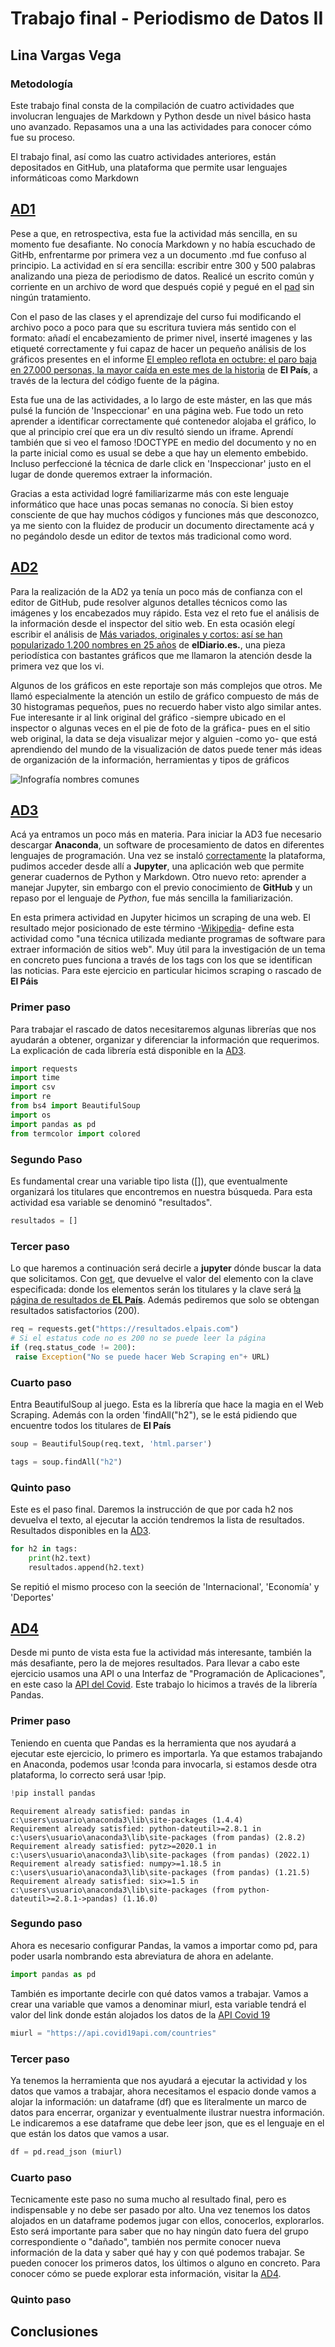 # Trabajo final - Periodismo de Datos II 
## Lina Vargas Vega 
### Metodología 

Este trabajo final consta de la compilación de cuatro actividades que involucran lenguajes de Markdown y Python desde un nivel básico hasta uno avanzado. Repasamos una a una las actividades para conocer cómo fue su proceso. 

El trabajo final, así como las cuatro actividades anteriores, están depositados en GitHub, una plataforma que permite usar lenguajes informáticoas como Markdown

## [AD1](ad1.md)
Pese a que, en retrospectiva, esta fue la actividad más sencilla, en su momento fue desafiante. No conocía Markdown y no había escuchado de GitHb, enfrentarme por primera vez a un documento .md fue confuso al principio. La actividad en sí era sencilla: escribir entre 300 y 500 palabras analizando  una pieza de periodismo de datos. Realicé un escrito común y corriente en un archivo de word que después copié y pegué en el [pad](https://pad.riseup.net/p/nebrija-2223-keep) sin ningún tratamiento.

Con el paso de las clases y el aprendizaje del curso fui modificando el archivo poco a poco para que su escritura tuviera más sentido con el formato: añadí el encabezamiento de primer nivel, inserté imagenes y las etiqueté correctamente y fui capaz de hacer un pequeño análisis de los gráficos presentes en el informe [El empleo reflota en octubre: el paro baja en 27.000 personas, la mayor caída en este mes de la historia](https://elpais.com/economia/2022-10-04/el-mercado-laboral-se-enfria-en-septiembre-el-paro-sube-en-18000-personas-con-el-fin-de-los-contratos-de-verano.html) de **El País**, a través de la lectura del código fuente de la página. 

Esta fue una de las actividades, a lo largo de este máster, en las que más pulsé la función de 'Inspeccionar' en una página web. Fue todo un reto aprender a identificar correctamente qué contenedor alojaba el gráfico, lo que al principio creí que era un div resultó siendo un iframe. Aprendí también que si veo el famoso !DOCTYPE en medio del documento y no en la parte inicial como es usual se debe a que hay un elemento embebido. Incluso perfeccioné la técnica de darle click en 'Inspeccionar' justo en el lugar de donde queremos extraer la información. 

Gracias a esta actividad logré familiarizarme más con este lenguaje informático que hace unas pocas semanas no conocía. Si bien estoy consciente de que hay muchos códigos y funciones más que desconozco, ya me siento con la fluidez de producir un documento directamente acá y no pegándolo desde un editor de textos más tradicional como word. 


## [AD2](ad2.md)

Para la realización de la AD2 ya tenía un poco más de confianza con el editor de GitHub, pude resolver algunos detalles técnicos como las imágenes y los encabezados muy rápido. Esta vez el reto fue el análisis de la información desde el inspector del sitio web. En esta ocasión elegí escribir el análisis de [Más variados, originales y cortos: así se han popularizado 1.200 nombres en 25 años](https://www.eldiario.es/nidos/variados-originales-cortos-han-popularizado-1-200-nombres-25-anos_1_9207661.html) de **elDiario.es.**, una pieza periodística con bastantes gráficos que me llamaron la atención desde la primera vez que los vi. 

Algunos de los gráficos en este reportaje son más complejos que otros. Me llamó especialmente la atención un estilo de gráfico compuesto de más de 30 histogramas pequeños, pues no recuerdo haber visto algo similar antes. Fue interesante ir al link original del gráfico -siempre ubicado en el inspector o algunas veces en el pie de foto de la gráfica- pues en el sitio web original, la data se deja visualizar mejor y alguien -como yo- que está aprendiendo del mundo de la visualización de datos puede tener más ideas de organización de la información, herramientas y  tipos de gráficos

![Infografía nombres comunes](https://user-images.githubusercontent.com/118140811/205188928-0f9da747-90b2-4766-babc-f7d07c43da97.png)


## [AD3](ad3.md)

Acá ya entramos un poco más en materia. Para iniciar la AD3 fue necesario descargar **Anaconda**, un software de procesamiento de datos en diferentes lenguajes de programación. Una vez se instaló [correctamente](https://docs.anaconda.com/anaconda/install/windows/) la plataforma, pudimos acceder desde allí a **Jupyter**, una aplicación web que permite generar cuadernos de Python y Markdown. Otro nuevo reto: aprender a manejar Jupyter, sin embargo con el previo conocimiento de **GitHub** y un repaso por el lenguaje de *Python*, fue más sencilla la familiarización. 

En esta primera actividad en Jupyter hicimos un scraping de una web. El resultado mejor posicionado de este término -[Wikipedia](https://es.wikipedia.org/wiki/Web_scraping)- define esta actividad como "una técnica utilizada mediante programas de software para extraer información de sitios web". Muy útil para la investigación de un tema en concreto pues funciona a través de los tags con los que se identifican las noticias. Para este ejercicio en particular hicimos scraping o rascado de **El Páis**

### Primer paso 

Para trabajar el rascado de datos necesitaremos algunas librerías que nos ayudarán a obtener, organizar y diferenciar la información que requerimos. La explicación de cada librería está disponible en la [AD3](ad3.md). 

```python
import requests
import time
import csv
import re
from bs4 import BeautifulSoup
import os
import pandas as pd
from termcolor import colored
```
### Segundo Paso 

Es fundamental crear una variable tipo lista ([]), que eventualmente organizará los titulares que encontremos en nuestra búsqueda. Para esta actividad esa variable se denominó "resultados". 

```python
resultados = []
```
### Tercer paso 

Lo que haremos a continuación será decirle a **jupyter** dónde buscar la data que solicitamos. Con [get](https://www.w3schools.com/python/ref_dictionary_get.asp), que devuelve el valor del elemento con la clave especificada: donde los elementos serán los titulares y la clave será [la página de resultados de **EL País**]("https://resultados.elpais.com"). Además pediremos que solo se obtengan resultados satisfactorios (200).

```python
req = requests.get("https://resultados.elpais.com")
# Si el estatus code no es 200 no se puede leer la página
if (req.status_code != 200):
 raise Exception("No se puede hacer Web Scraping en"+ URL)
```

### Cuarto paso 

Entra BeautifulSoup al juego. Esta es la librería que hace la magia en el Web Scraping. Además con la orden 'findAll("h2"), se le está pidiendo que encuentre todos los titulares de **El País**

```python
soup = BeautifulSoup(req.text, 'html.parser')

tags = soup.findAll("h2")
```

### Quinto paso 

Este es el paso final. Daremos la instrucción de que por cada h2 nos devuelva el texto, al ejecutar la acción tendremos la lista de resultados. Resultados disponibles en la [AD3](ad3.md). 


```python
for h2 in tags:
    print(h2.text)
    resultados.append(h2.text)
```
Se repitió el mismo proceso con la seeción de 'Internacional', 'Economía' y 'Deportes'


## [AD4](ad4.md)

Desde mi punto de vista esta fue la actividad más interesante, también la más desafiante, pero la de mejores resultados. Para llevar a cabo este ejercicio usamos una API o una Interfaz de "Programación de Aplicaciones", en este caso la [API del Covid](https://covid19api.com/). Este trabajo lo hicimos a través de la librería Pandas.

### Primer paso 

Teniendo en cuenta que Pandas es la herramienta que nos ayudará a ejecutar este ejercicio, lo primero es importarla. Ya que estamos trabajando en Anaconda, podemos usar !conda para invocarla, si estamos desde otra plataforma, lo correcto será usar !pip. 

```python
!pip install pandas
```

    Requirement already satisfied: pandas in c:\users\usuario\anaconda3\lib\site-packages (1.4.4)
    Requirement already satisfied: python-dateutil>=2.8.1 in c:\users\usuario\anaconda3\lib\site-packages (from pandas) (2.8.2)
    Requirement already satisfied: pytz>=2020.1 in c:\users\usuario\anaconda3\lib\site-packages (from pandas) (2022.1)
    Requirement already satisfied: numpy>=1.18.5 in c:\users\usuario\anaconda3\lib\site-packages (from pandas) (1.21.5)
    Requirement already satisfied: six>=1.5 in c:\users\usuario\anaconda3\lib\site-packages (from python-dateutil>=2.8.1->pandas) (1.16.0)

### Segundo paso 

Ahora es necesario configurar Pandas, la vamos a importar como pd, para poder usarla nombrando esta abreviatura de ahora en adelante. 

```python
import pandas as pd 
```
También es importante decirle con qué datos vamos a trabajar. Vamos a crear una variable que vamos a denominar miurl, esta variable tendrá el valor del link donde están alojados los datos de la [API Covid 19](https://api.covid19api.com/countries)

```python
miurl = "https://api.covid19api.com/countries"
```

### Tercer paso 

Ya tenemos la herramienta que nos ayudará a ejecutar la actividad y los datos que vamos a trabajar, ahora necesitamos el espacio donde vamos a alojar la información: un dataframe (df) que es literalmente un marco de datos para encerrar, organizar y eventualmente ilustrar nuestra información. Le indicaremos a ese dataframe que debe leer json, que es el lenguaje en el que están los datos que vamos a usar.

```python
df = pd.read_json (miurl)
```

### Cuarto paso 

Tecnicamente este paso no suma mucho al resultado final, pero es indispensable y no debe ser pasado por alto. Una vez tenemos los datos alojados en un dataframe podemos jugar con ellos, conocerlos, explorarlos. Esto será importante para saber que no hay ningún dato fuera del grupo correspondiente o "dañado", también nos permite conocer nueva información de la data y saber qué hay y con qué podemos trabajar. Se pueden conocer los primeros datos, los últimos o alguno en concreto. Para conocer cómo se puede explorar esta información, visitar la [AD4](ad4.md).

### Quinto paso 


## Conclusiones 

